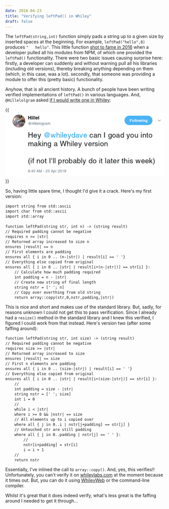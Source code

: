 ```yaml
---
date: 2018-04-23
title: "Verifying leftPad() in Whiley"
draft: false
---
```


The `leftPad(string,int)` function simply pads a string up to a given size by inserted spaces at the beginning. For example, `leftPad("hello",8)` produces `"   hello"`. This little function [shot to fame in 2016](https://www.theregister.co.uk/2016/03/23/npm_left_pad_chaos/) when a developer pulled all his modules from NPM, of which one provided the `leftPad()` functionality. There were two basic issues causing surprise here: firstly, a developer can suddenly and without warning pull all his libraries (including old versions), thereby breaking anything depending on them (which, in this case, was a lot). secondly, that someone was providing a module to offer this (pretty basic) functionality.

Anyhow, that is all ancient history. A bunch of people have been writing verified implementations of `leftPad()` in various languages. And, `@Hillelolgram` asked [if I would write one in Whiley](https://twitter.com/Hillelogram/status/988155666257862658):

{{<img class="text-center" src="/images/2018/hillelogram.png" width="599px">}}
    
So, having little spare time, I thought I'd give it a crack.  Here's my first version:

```whiley
import string from std::ascii
import char from std::ascii
import std::array

function leftPad(string str, int n) -> (string result)
// Required padding cannot be negative
requires n >= |str|
// Returned array increased to size n
ensures |result| == n
// First elements are padding
ensures all { i in 0 .. (n-|str|) | result[i] == ' '}
// Everything else copied from original
ensures all { i in 0 .. |str| | result[i+(n-|str|)] == str[i] }:
    // Calculate how much padding required
    int padding = n - |str|
    // Create new string of final length
    string nstr = [' '; n]
    // Copy over everthing from old string
    return array::copy(str,0,nstr,padding,|str|)
```

This is nice and short and makes use of the standard library.  But, sadly, for reasons unknown I could not get this to pass verification.  Since I already had a `resize()` method in the standard library and I knew this verified, I figured I could work from that instead.  Here's version two (after some faffing around):
```whiley
function leftPad(string str, int size) -> (string result)
// Required padding cannot be negative
requires size >= |str|
// Returned array increased to size
ensures |result| == size
// First n elements are padding
ensures all { i in 0 .. (size-|str|) | result[i] == ' '}
// Everything else copied from original
ensures all { i in 0 .. |str| | result[i+(size-|str|)] == str[i] }:
    //
    int padding = size - |str|
    string nstr = [' '; size]
    int i = 0
    //
    while i < |str|
    where i >= 0 && |nstr| == size
    // All elements up to i copied over
    where all { j in 0..i | nstr[j+padding] == str[j] }
    // Untouched str are still padding
    where all { j in 0..padding | nstr[j] == ' ' }:
        //
        nstr[i+padding] = str[i]
        i = i + 1
    //
    return nstr
```

Essentially, I've inlined the call to `array::copy()`.  And, yes, this verifies!!  Unfortunately, you can't verify it on [whileylabs.com](http://whileylabs.com) at the moment because it times out.  But, you can do it using [WhileyWeb](https://github.com/Whiley/WhileyWeb) or the command-line compiler. 

Whilst it's great that it does indeed verify, what's less great is the faffing around I needed to get it through...
